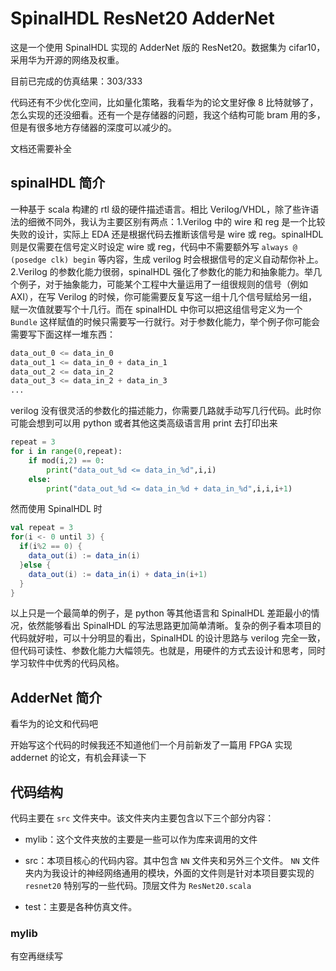 # SpinalHDL ResNet20 AdderNet

这是一个使用 SpinalHDL 实现的 AdderNet 版的 ResNet20。数据集为 cifar10，采用华为开源的网络及权重。

目前已完成的仿真结果：303/333

代码还有不少优化空间，比如量化策略，我看华为的论文里好像 8 比特就够了，怎么实现的还没细看。还有一个是存储器的问题，我这个结构可能 bram 用的多，但是有很多地方存储器的深度可以减少的。

文档还需要补全

## spinalHDL 简介

一种基于 scala 构建的 rtl 级的硬件描述语言。相比 Verilog/VHDL，除了些许语法的细微不同外，我认为主要区别有两点：1.Verilog 中的 wire 和 reg 是一个比较失败的设计，实际上 EDA 还是根据代码去推断该信号是 wire 或 reg。spinalHDL则是仅需要在信号定义时设定 wire 或 reg，代码中不需要额外写 `always @ (posedge clk) begin` 等内容，生成 verilog 时会根据信号的定义自动帮你补上。2.Verilog 的参数化能力很弱，spinalHDL 强化了参数化的能力和抽象能力。举几个例子，对于抽象能力，可能某个工程中大量运用了一组很规则的信号（例如 AXI），在写 Verilog 的时候，你可能需要反复写这一组十几个信号赋给另一组，赋一次值就要写个十几行。而在 spinalHDL 中你可以把这组信号定义为一个 `Bundle` 这样赋值的时候只需要写一行就行。对于参数化能力，举个例子你可能会需要写下面这样一堆东西：

```verilog
data_out_0 <= data_in_0
data_out_1 <= data_in_0 + data_in_1
data_out_2 <= data_in_2
data_out_3 <= data_in_2 + data_in_3
...
```

verilog 没有很灵活的参数化的描述能力，你需要几路就手动写几行代码。此时你可能会想到可以用 python 或者其他这类高级语言用 print 去打印出来

```python
repeat = 3
for i in range(0,repeat):
    if mod(i,2) == 0:
        print("data_out_%d <= data_in_%d",i,i)
    else:
        print("data_out_%d <= data_in_%d + data_in_%d",i,i,i+1)
```

然而使用 SpinalHDL 时

```scala
val repeat = 3
for(i <- 0 until 3) {
  if(i%2 == 0) {
    data_out(i) := data_in(i)
  }else {
    data_out(i) := data_in(i) + data_in(i+1)
  }
}
```

以上只是一个最简单的例子，是 python 等其他语言和 SpinalHDL 差距最小的情况，依然能够看出 SpinalHDL 的写法思路更加简单清晰。复杂的例子看本项目的代码就好啦，可以十分明显的看出，SpinalHDL 的设计思路与 verilog 完全一致，但代码可读性、参数化能力大幅领先。也就是，用硬件的方式去设计和思考，同时学习软件中优秀的代码风格。

## AdderNet 简介

看华为的论文和代码吧

开始写这个代码的时候我还不知道他们一个月前新发了一篇用 FPGA 实现 addernet 的论文，有机会拜读一下

## 代码结构

代码主要在 `src` 文件夹中。该文件夹内主要包含以下三个部分内容：

* mylib：这个文件夹放的主要是一些可以作为库来调用的文件

* src：本项目核心的代码内容。其中包含 `NN` 文件夹和另外三个文件。 `NN` 文件夹内为我设计的神经网络通用的模块，外面的文件则是针对本项目要实现的 `resnet20` 特别写的一些代码。顶层文件为 `ResNet20.scala`

* test：主要是各种仿真文件。

### mylib

有空再继续写
